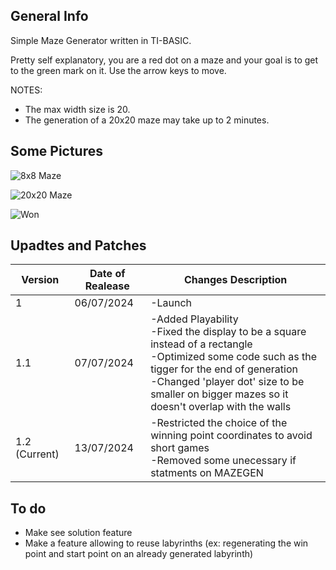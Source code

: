 ## General Info

Simple Maze Generator written in TI-BASIC.

Pretty self explanatory, you are a red dot on a maze and your goal is to get to the green mark on it. 
Use the arrow keys to move.

NOTES: 
* The max width size is 20.
* The generation of a 20x20 maze may take up to 2 minutes.

## Some Pictures
![8x8 Maze](https://github.com/Ze-Rato/Maze-TI-BASIC/assets/132148561/375ff258-84c0-4501-8b47-c8a3d4fd6da2)

![20x20 Maze](https://github.com/Ze-Rato/Maze-TI-BASIC/assets/132148561/58544ee1-38f5-47e5-97e9-10c70e189ce2)

![Won](https://github.com/Ze-Rato/Maze-TI-BASIC/assets/132148561/4d91dc92-24e8-41a9-af1c-86236a73b5c6)


## Upadtes and Patches

|    Version    | Date of Realease | Changes Description |
| ------------- | ------------------- | -------- |
| 1  | 06/07/2024 | -Launch  |
| 1.1 | 07/07/2024 | -Added Playability<br> -Fixed the display to be a square instead of a rectangle<br> -Optimized some code such as the tigger for the end of generation<br> -Changed 'player dot' size to be smaller on bigger mazes so it doesn't overlap with the walls |
| 1.2 (Current) | 13/07/2024 | -Restricted the choice of the winning point coordinates to avoid short games<br> -Removed some unecessary if statments on MAZEGEN |


## To do
* Make see solution feature
* Make a feature allowing to reuse labyrinths (ex: regenerating the win point and start point on an already generated labyrinth)

